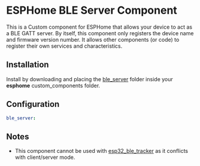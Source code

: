 # ESPHome BLE Server Component

This is a Custom component for ESPHome that allows your device to act as a BLE GATT server.
By itself, this component only registers the device name and firmware version number.
It allows other components (or code) to register their own services and characteristics.

## Installation

Install by downloading and placing the [ble_server](custom_components/ble_server) folder inside your **esphome** custom_components folder.

## Configuration

```yaml
ble_server:
```

## Notes

- This component cannot be used with [esp32_ble_tracker](https://esphome.io/components/esp32_ble_tracker) as it
  conflicts with client/server mode.
